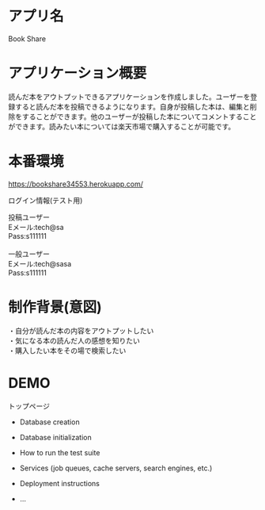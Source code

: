 # アプリ名
Book Share

# アプリケーション概要
読んだ本をアウトプットできるアプリケーションを作成しました。ユーザーを登録すると読んだ本を投稿できるようになります。自身が投稿した本は、編集と削除をすることができます。他のユーザーが投稿した本についてコメントすることができます。読みたい本については楽天市場で購入することが可能です。

# 本番環境　
https://bookshare34553.herokuapp.com/

ログイン情報(テスト用)<br>

投稿ユーザー<br>
Eメール:tech@sa<br>
Pass:s111111<br>
<br>
一般ユーザー<br>
Eメール:tech@sasa<br>
Pass:s111111

# 制作背景(意図)
・自分が読んだ本の内容をアウトプットしたい<br>
・気になる本の読んだ人の感想を知りたい<br>
・購入したい本をその場で検索したい

# DEMO
トップページ<br>



* Database creation

* Database initialization

* How to run the test suite

* Services (job queues, cache servers, search engines, etc.)

* Deployment instructions

* ...
